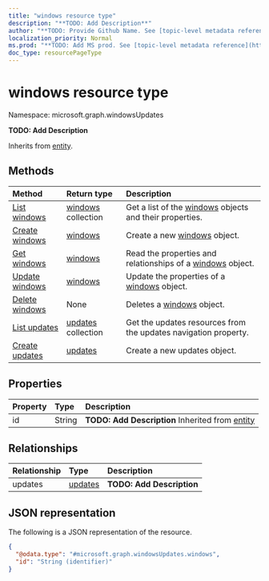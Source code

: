 ```yaml
---
title: "windows resource type"
description: "**TODO: Add Description**"
author: "**TODO: Provide Github Name. See [topic-level metadata reference](https://msgo.azurewebsites.net/add/document/guidelines/metadata.html#topic-level-metadata)**"
localization_priority: Normal
ms.prod: "**TODO: Add MS prod. See [topic-level metadata reference](https://msgo.azurewebsites.net/add/document/guidelines/metadata.html#topic-level-metadata)**"
doc_type: resourcePageType
---
```


# windows resource type

Namespace: microsoft.graph.windowsUpdates



**TODO: Add Description**


Inherits from [entity](../resources/entity.md).

## Methods
|Method|Return type|Description|
|:---|:---|:---|
|[List windows](../api/windows-list.md)|[windows](../resources/windowsupdates-windows.md) collection|Get a list of the [windows](../resources/windows.md) objects and their properties.|
|[Create windows](../api/windowsupdates-windows-create.md)|[windows](../resources/windowsupdates-windows.md)|Create a new [windows](../resources/windowsupdates-windows.md) object.|
|[Get windows](../api/windowsupdates-windows-get.md)|[windows](../resources/windowsupdates-windows.md)|Read the properties and relationships of a [windows](../resources/windowsupdates-windows.md) object.|
|[Update windows](../api/windowsupdates-windows-update.md)|[windows](../resources/windowsupdates-windows.md)|Update the properties of a [windows](../resources/windowsupdates-windows.md) object.|
|[Delete windows](../api/windowsupdates-windows-delete.md)|None|Deletes a [windows](../resources/windowsupdates-windows.md) object.|
|[List updates](../api/windowsupdates-windows-list-updates.md)|[updates](../resources/windowsupdates-updates.md) collection|Get the updates resources from the updates navigation property.|
|[Create updates](../api/windowsupdates-windows-post-updates.md)|[updates](../resources/windowsupdates-updates.md)|Create a new updates object.|

## Properties
|Property|Type|Description|
|:---|:---|:---|
|id|String|**TODO: Add Description** Inherited from [entity](../resources/windowsupdates-entity.md)|

## Relationships
|Relationship|Type|Description|
|:---|:---|:---|
|updates|[updates](../resources/windowsupdates-updates.md)|**TODO: Add Description**|

## JSON representation
The following is a JSON representation of the resource.
<!-- {
  "blockType": "resource",
  "keyProperty": "id",
  "@odata.type": "microsoft.graph.windowsUpdates.windows",
  "baseType": "microsoft.graph.entity",
  "openType": false
}
-->
``` json
{
  "@odata.type": "#microsoft.graph.windowsUpdates.windows",
  "id": "String (identifier)"
}
```

